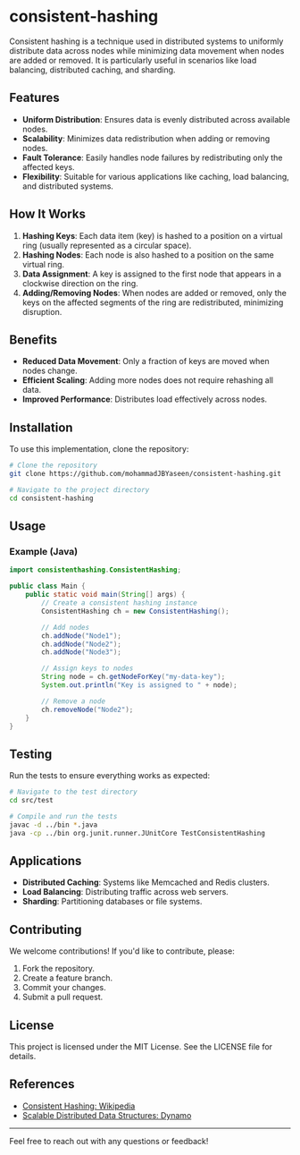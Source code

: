 # consistent-hashing

Consistent hashing is a technique used in distributed systems to uniformly distribute data across nodes while minimizing data movement when nodes are added or removed. It is particularly useful in scenarios like load balancing, distributed caching, and sharding.

## Features

- **Uniform Distribution**: Ensures data is evenly distributed across available nodes.
- **Scalability**: Minimizes data redistribution when adding or removing nodes.
- **Fault Tolerance**: Easily handles node failures by redistributing only the affected keys.
- **Flexibility**: Suitable for various applications like caching, load balancing, and distributed systems.

## How It Works

1. **Hashing Keys**: Each data item (key) is hashed to a position on a virtual ring (usually represented as a circular space).
2. **Hashing Nodes**: Each node is also hashed to a position on the same virtual ring.
3. **Data Assignment**: A key is assigned to the first node that appears in a clockwise direction on the ring.
4. **Adding/Removing Nodes**: When nodes are added or removed, only the keys on the affected segments of the ring are redistributed, minimizing disruption.

## Benefits

- **Reduced Data Movement**: Only a fraction of keys are moved when nodes change.
- **Efficient Scaling**: Adding more nodes does not require rehashing all data.
- **Improved Performance**: Distributes load effectively across nodes.

## Installation

To use this implementation, clone the repository:

```bash
# Clone the repository
git clone https://github.com/mohammadJBYaseen/consistent-hashing.git

# Navigate to the project directory
cd consistent-hashing
```

## Usage

### Example (Java)

```java
import consistenthashing.ConsistentHashing;

public class Main {
    public static void main(String[] args) {
        // Create a consistent hashing instance
        ConsistentHashing ch = new ConsistentHashing();

        // Add nodes
        ch.addNode("Node1");
        ch.addNode("Node2");
        ch.addNode("Node3");

        // Assign keys to nodes
        String node = ch.getNodeForKey("my-data-key");
        System.out.println("Key is assigned to " + node);

        // Remove a node
        ch.removeNode("Node2");
    }
}
```

## Testing

Run the tests to ensure everything works as expected:

```bash
# Navigate to the test directory
cd src/test

# Compile and run the tests
javac -d ../bin *.java
java -cp ../bin org.junit.runner.JUnitCore TestConsistentHashing
```

## Applications

- **Distributed Caching**: Systems like Memcached and Redis clusters.
- **Load Balancing**: Distributing traffic across web servers.
- **Sharding**: Partitioning databases or file systems.

## Contributing

We welcome contributions! If you'd like to contribute, please:

1. Fork the repository.
2. Create a feature branch.
3. Commit your changes.
4. Submit a pull request.

## License

This project is licensed under the MIT License. See the LICENSE file for details.

## References

- [Consistent Hashing: Wikipedia](https://en.wikipedia.org/wiki/Consistent_hashing)
- [Scalable Distributed Data Structures: Dynamo](https://www.allthingsdistributed.com/files/amazon-dynamo-sosp2007.pdf)

---

Feel free to reach out with any questions or feedback!
